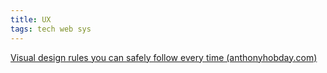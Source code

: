 ```yaml
---
title: UX
tags: tech web sys
---
```

[Visual design rules you can safely follow every time (anthonyhobday.com)](https://anthonyhobday.com/sideprojects/saferules/)